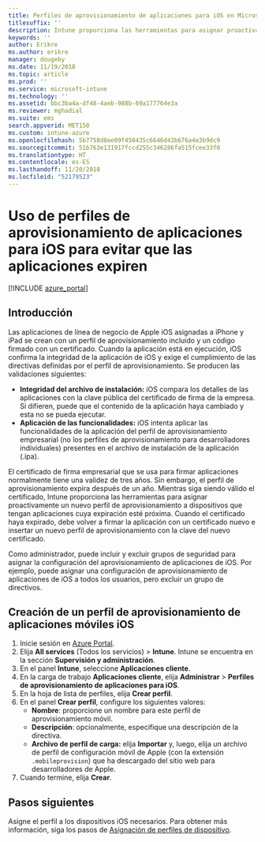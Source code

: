 ```yaml
---
title: Perfiles de aprovisionamiento de aplicaciones para iOS en Microsoft Intune
titlesuffix: ''
description: Intune proporciona las herramientas para asignar proactivamente un nuevo perfil de aprovisionamiento a dispositivos que tengan aplicaciones cuya expiración esté próxima.
keywords: ''
author: Erikre
ms.author: erikre
manager: dougeby
ms.date: 11/19/2018
ms.topic: article
ms.prod: ''
ms.service: microsoft-intune
ms.technology: ''
ms.assetid: bbc3ba4a-df48-4aeb-988b-69a177764e3a
ms.reviewer: mghadial
ms.suite: ems
search.appverid: MET150
ms.custom: intune-azure
ms.openlocfilehash: 5b7758d8ee09f450435c6646d43b676a4e3b9dc9
ms.sourcegitcommit: 51b763e131917fccd255c346286fa515fcee33f0
ms.translationtype: HT
ms.contentlocale: es-ES
ms.lasthandoff: 11/20/2018
ms.locfileid: "52179523"
---
```

# <a name="use-ios-app-provisioning-profiles-to-prevent-your-apps-from-expiring"></a>Uso de perfiles de aprovisionamiento de aplicaciones para iOS para evitar que las aplicaciones expiren

[!INCLUDE [azure_portal](./includes/azure_portal.md)]

## <a name="introduction"></a>Introducción

Las aplicaciones de línea de negocio de Apple iOS asignadas a iPhone y iPad se crean con un perfil de aprovisionamiento incluido y un código firmado con un certificado. Cuando la aplicación está en ejecución, iOS confirma la integridad de la aplicación de iOS y exige el cumplimiento de las directivas definidas por el perfil de aprovisionamiento. Se producen las validaciones siguientes:

- **Integridad del archivo de instalación:** iOS compara los detalles de las aplicaciones con la clave pública del certificado de firma de la empresa. Si difieren, puede que el contenido de la aplicación haya cambiado y esta no se pueda ejecutar.
- **Aplicación de las funcionalidades:** iOS intenta aplicar las funcionalidades de la aplicación del perfil de aprovisionamiento empresarial (no los perfiles de aprovisionamiento para desarrolladores individuales) presentes en el archivo de instalación de la aplicación (.ipa).


El certificado de firma empresarial que se usa para firmar aplicaciones normalmente tiene una validez de tres años. Sin embargo, el perfil de aprovisionamiento expira después de un año. Mientras siga siendo válido el certificado, Intune proporciona las herramientas para asignar proactivamente un nuevo perfil de aprovisionamiento a dispositivos que tengan aplicaciones cuya expiración esté próxima.
Cuando el certificado haya expirado, debe volver a firmar la aplicación con un certificado nuevo e insertar un nuevo perfil de aprovisionamiento con la clave del nuevo certificado.

Como administrador, puede incluir y excluir grupos de seguridad para asignar la configuración del aprovisionamiento de aplicaciones de iOS. Por ejemplo, puede asignar una configuración de aprovisionamiento de aplicaciones de iOS a todos los usuarios, pero excluir un grupo de directivos.

## <a name="how-to-create-an-ios-mobile-app-provisioning-profile"></a>Creación de un perfil de aprovisionamiento de aplicaciones móviles iOS

1. Inicie sesión en [Azure Portal](https://portal.azure.com).
2. Elija **All services** (Todos los servicios)  > **Intune**. Intune se encuentra en la sección **Supervisión y administración**.
3. En el panel **Intune**, seleccione **Aplicaciones cliente**.
1.  En la carga de trabajo **Aplicaciones cliente**, elija **Administrar** > **Perfiles de aprovisionamiento de aplicaciones para iOS**.
2.  En la hoja de lista de perfiles, elija **Crear perfil**.
3. En el panel **Crear perfil**, configure los siguientes valores:
    - **Nombre**: proporcione un nombre para este perfil de aprovisionamiento móvil.
    - **Descripción**: opcionalmente, especifique una descripción de la directiva.
    - **Archivo de perfil de carga:** elija **Importar** y, luego, elija un archivo de perfil de configuración móvil de Apple (con la extensión `.mobileprovision`) que ha descargado del sitio web para desarrolladores de Apple.
4. Cuando termine, elija **Crear**.

## <a name="next-steps"></a>Pasos siguientes

Asigne el perfil a los dispositivos iOS necesarios. Para obtener más información, siga los pasos de [Asignación de perfiles de dispositivo](device-profile-assign.md).
